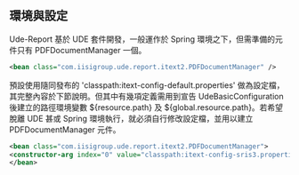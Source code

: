 ## 環境與設定

Ude-Report 基於 UDE 套件開發，一般運作於 Spring 環境之下，但需準備的元件只有 PDFDocumentManager 一個。

``` xml
<bean class="com.iisigroup.ude.report.itext2.PDFDocumentManager" />   
```

預設使用隨同發布的 'classpath:itext-config-default.properties' 做為設定檔，其完整內容於下節說明。但其中有幾項定義需用到宣告 UdeBasicConfiguration 後建立的路徑環境變數 ${resource.path} 及 ${global.resource.path}。若希望脫離 UDE 甚或 Spring 環境執行，就必須自行修改設定檔，並用以建立 PDFDocumentManager 元件。

``` xml
<bean class="com.iisigroup.ude.report.itext2.PDFDocumentManager">
<constructor-arg index="0" value="classpath:itext-config-sris3.properties" />
</bean>
```